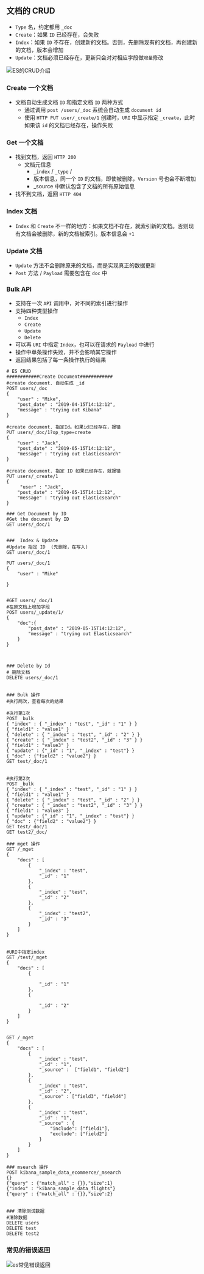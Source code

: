 ## 文档的 CRUD
- `Type` 名，约定都用 `_doc`
- `Create`：如果 `ID` 已经存在，会失败
- `Index`：如果 `ID` 不存在，创建新的文档。否则，先删除现有的文档，再创建新的文档，版本会增加
- `Update`：文档必须已经存在，更新只会对对相应字段做`增量`修改

![ES的CRUD介绍](./images/ES的CRUD介绍.jpg)

### Create 一个文档
- 文档自动生成文档 `ID` 和指定文档 `ID` 两种方式
  - 通过调用 `post /users/_doc` 系统会自动生成 `document id`
  - 使用 `HTTP PUT user/_create/1` 创建时，`URI` 中显示指定 `_create`，此时如果该 `id` 的文档已经存在，操作失败

### Get 一个文档
- 找到文档，返回 `HTTP 200`
  - 文档元信息
    - `_index` / `_type` /
    - 版本信息，同一个 `ID` 的文档，即使被删除，`Version` 号也会不断增加
    - _source 中默认包含了文档的所有原始信息
- 找不到文档，返回 `HTTP 404`

### Index 文档
- `Index` 和 `Create` 不一样的地方：如果文档不存在，就索引新的文档。否则现有文档会被删除，新的文档被索引。版本信息会 `+1`

### Update 文档
- `Update` 方法不会删除原来的文档，而是实现真正的数据更新
- `Post` 方法 / `Payload` 需要包含在 `doc` 中



### Bulk API

- 支持在一次 `API` 调用中，对不同的索引进行操作
- 支持四种类型操作
  - `Index`
  - `Create`
  - `Update`
  - `Delete`
- 可以再 `URI` 中指定 `Index`，也可以在请求的 `Payload` 中进行
- 操作中单条操作失败，并不会影响其它操作
- 返回结果包括了每一条操作执行的结果

```apl
# ES CRUD
############Create Document############
#create document. 自动生成 _id
POST users/_doc
{
	"user" : "Mike",
    "post_date" : "2019-04-15T14:12:12",
    "message" : "trying out Kibana"
}

#create document. 指定Id。如果id已经存在，报错
PUT users/_doc/1?op_type=create
{
    "user" : "Jack",
    "post_date" : "2019-05-15T14:12:12",
    "message" : "trying out Elasticsearch"
}

#create document. 指定 ID 如果已经存在，就报错
PUT users/_create/1
{
     "user" : "Jack",
    "post_date" : "2019-05-15T14:12:12",
    "message" : "trying out Elasticsearch"
}

### Get Document by ID
#Get the document by ID
GET users/_doc/1


###  Index & Update
#Update 指定 ID  (先删除，在写入)
GET users/_doc/1

PUT users/_doc/1
{
	"user" : "Mike"

}


#GET users/_doc/1
#在原文档上增加字段
POST users/_update/1/
{
    "doc":{
        "post_date" : "2019-05-15T14:12:12",
        "message" : "trying out Elasticsearch"
    }
}



### Delete by Id
# 删除文档
DELETE users/_doc/1


### Bulk 操作
#执行两次，查看每次的结果

#执行第1次
POST _bulk
{ "index" : { "_index" : "test", "_id" : "1" } }
{ "field1" : "value1" }
{ "delete" : { "_index" : "test", "_id" : "2" } }
{ "create" : { "_index" : "test2", "_id" : "3" } }
{ "field1" : "value3" }
{ "update" : {"_id" : "1", "_index" : "test"} }
{ "doc" : {"field2" : "value2"} }
GET test/_doc/1


#执行第2次
POST _bulk
{ "index" : { "_index" : "test", "_id" : "1" } }
{ "field1" : "value1" }
{ "delete" : { "_index" : "test", "_id" : "2" } }
{ "create" : { "_index" : "test2", "_id" : "3" } }
{ "field1" : "value3" }
{ "update" : {"_id" : "1", "_index" : "test"} }
{ "doc" : {"field2" : "value2"} }
GET test/_doc/1
GET test2/_doc/

### mget 操作
GET /_mget
{
    "docs" : [
        {
            "_index" : "test",
            "_id" : "1"
        },
        {
            "_index" : "test",
            "_id" : "2"
        },
        {
            "_index" : "test2",
            "_id" : "3"
        }
    ]
}


#URI中指定index
GET /test/_mget
{
    "docs" : [
        {

            "_id" : "1"
        },
        {

            "_id" : "2"
        }
    ]
}


GET /_mget
{
    "docs" : [
        {
            "_index" : "test",
            "_id" : "1",
            "_source" :  ["field1", "field2"]
        },
        {
            "_index" : "test",
            "_id" : "2",
            "_source" : ["field3", "field4"]
        },
        {
            "_index" : "test",
            "_id" : "1",
            "_source" : {
                "include": ["field1"],
                "exclude": ["field2"]
            }
        }
    ]
}

### msearch 操作
POST kibana_sample_data_ecommerce/_msearch
{}
{"query" : {"match_all" : {}},"size":1}
{"index" : "kibana_sample_data_flights"}
{"query" : {"match_all" : {}},"size":2}


### 清除测试数据
#清除数据
DELETE users
DELETE test
DELETE test2
```



### 常见的错误返回

![es常见错误返回](./images/es常见错误返回.jpg)